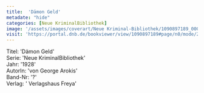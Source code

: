 ```yaml
---
title:  'Dämon Geld'
metadate: "hide"
categories: [Neue KriminalBibliothek]
image: '/assets/images/coverart/Neue Kriminal-Bibliothek/1090897189_00000010.jpg'
visit: 'https://portal.dnb.de/bookviewer/view/1090897189#page/n0/mode/2up'
---
```

Titel: 'Dämon Geld' <br>
Serie: 'Neue KriminalBibliothek' <br>
Jahr: '1928' <br>
AutorIn: 'von George Arokis' <br>
Band-Nr: '?' <br>
Verlag: ' Verlagshaus Freya'